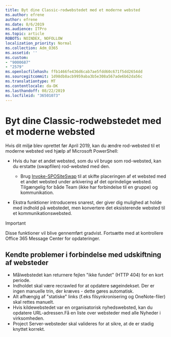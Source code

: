 ```yaml
---
title: Byt dine Classic-rodwebstedet med et moderne websted
ms.author: efrene
author: efrene
ms.date: 8/6/2019
ms.audience: ITPro
ms.topic: article
ROBOTS: NOINDEX, NOFOLLOW
localization_priority: Normal
ms.collection: Adm_O365
ms.assetid: ''
ms.custom:
- "9000687"
- "2579"
ms.openlocfilehash: ffb1466fe436d6cab7ae5fdd60c671f5dd2654dd
ms.sourcegitcommit: 1d98db8acb9959aba3b5e308a567ade6b62da56c
ms.translationtype: MT
ms.contentlocale: da-DK
ms.lasthandoff: 08/22/2019
ms.locfileid: "36501073"
---
```

# <a name="swap-your-classic-root-site-with-a-modern-site"></a>Byt dine Classic-rodwebstedet med et moderne websted

Hvis dit miljø blev oprettet før April 2019, kan du ændre rod-websted til et moderne websted ved hjælp af Microsoft PowerShell:

- Hvis du har et andet websted, som du vil bruge som rod-websted, kan du erstatte (swapfilen) rod-websted med den. 
    - Brug [Invoke-SPOSiteSwap](https://docs.microsoft.com/powershell/module/sharepoint-online/invoke-spositeswap?view=sharepoint-ps) til at skifte placeringen af et websted med et andet websted under arkivering af det oprindelige websted. Tilgængelig for både Team (ikke har forbindelse til en gruppe) og kommunikation. 

- Ekstra funktioner introduceres snarest, der giver dig mulighed at holde med indhold på webstedet, men konvertere det eksisterende websted til et kommunikationswebsted. 
>[!Important]
>Disse funktioner vil blive gennemført gradvist. Fortsætte med at kontrollere Office 365 Message Center for opdateringer. 

## <a name="known-issues-with-swapping-sites"></a>Kendte problemer i forbindelse med udskiftning af websteder

- Målwebstedet kan returnere fejlen "ikke fundet" (HTTP 404) for en kort periode.
- Indholdet skal være recrawled for at opdatere søgeindekset. Der er ingen manuelle trin, der kræves - dette gøres automatisk.
- Alt afhængig af "statiske" links (f.eks filsynkronisering og OneNote-filer) skal rettes manuelt.
- Hvis kildewebstedet var en organisatorisk nyhedswebsted, kan du opdatere URL-adressen.Få en liste over websteder med alle Nyheder i virksomheden.
- Project Server-websteder skal valideres for at sikre, at de er stadig knyttet korrekt.





